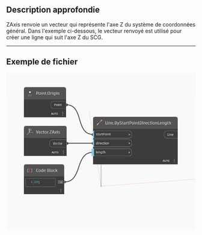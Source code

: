 ## Description approfondie
ZAxis renvoie un vecteur qui représente l'axe Z du système de coordonnées général. Dans l'exemple ci-dessous, le vecteur renvoyé est utilisé pour créer une ligne qui suit l'axe Z du SCG.
___
## Exemple de fichier

![ZAxis](./Autodesk.DesignScript.Geometry.Vector.ZAxis_img.jpg)

